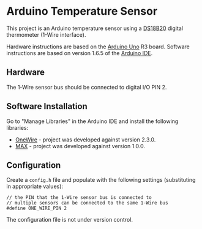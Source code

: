 # Arduino Temperature Sensor

This project is an Arduino temperature sensor using a [DS18B20](http://www.maximintegrated.com/en/products/analog/sensors-and-sensor-interface/DS18B20.html) digital thermometer (1-Wire interface).

Hardware instructions are based on the [Arduino Uno](https://www.arduino.cc/en/Main/arduinoBoardUno) R3 board. Software instructions are based on version 1.6.5 of the [Arduino IDE](https://www.arduino.cc/en/Main/Software).


## Hardware

The 1-Wire sensor bus should be connected to digital I/O PIN 2.


## Software Installation

Go to "Manage Libraries" in the Arduino IDE and install the following libraries:

* [OneWire](http://www.pjrc.com/teensy/td_libs_OneWire.html) - project was developed against version 2.3.0.
* [MAX](MAX31850_DallasTemp) - project was developed against version 1.0.0.


## Configuration

Create a `config.h` file and populate with the following settings (substituting in appropriate values):

```
// the PIN that the 1-Wire sensor bus is connected to
// multiple sensors can be connected to the same 1-Wire bus
#define ONE_WIRE_PIN 2
```

The configuration file is not under version control.
